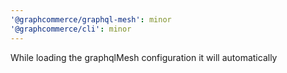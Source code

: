 ```yaml
---
'@graphcommerce/graphql-mesh': minor
'@graphcommerce/cli': minor
---
```


While loading the graphqlMesh configuration it will automatically
